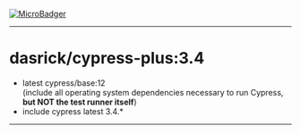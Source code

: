 [![MicroBadger][microbadger-image]][microbadger-url]
***

# dasrick/cypress-plus:3.4

* latest cypress/base:12 <br>(include all operating system dependencies necessary to run Cypress, **but NOT the test runner itself**)
* include cypress latest 3.4.*

***

[microbadger-image]: https://images.microbadger.com/badges/image/dasrick/cypress-plus:3.4.svg
[microbadger-url]: https://microbadger.com/images/dasrick/cypress-plus:3.4
